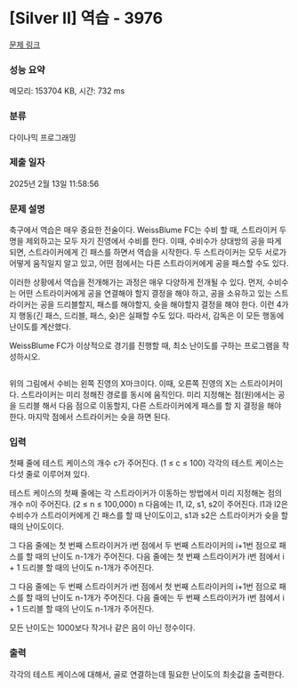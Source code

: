 # [Silver II] 역습 - 3976 

[문제 링크](https://www.acmicpc.net/problem/3976) 

### 성능 요약

메모리: 153704 KB, 시간: 732 ms

### 분류

다이나믹 프로그래밍

### 제출 일자

2025년 2월 13일 11:58:56

### 문제 설명

<p>축구에서 역습은 매우 중요한 전술이다. WeissBlume FC는 수비 할 때, 스트라이커 두명을 제외하고는 모두 자기 진영에서 수비를 한다. 이때, 수비수가 상대방의 공을 따게 되면, 스트라이커에게 긴 패스를 하면서 역습을 시작한다. 두 스트라이커는 모두 서로가 어떻게 움직일지 알고 있고, 어떤 점에서는 다른 스트라이커에게 공을 패스할 수도 있다. </p>

<p>이러한 상황에서 역습을 전개해가는 과정은 매우 다양하게 전개될 수 있다. 먼저, 수비수는 어떤 스트라이커에게 공을 연결해야 할지 결정을 해야 하고, 공을 소유하고 있는 스트라이커는 공을 드리블할지, 패스를 해야할지, 슛을 해야할지 결정을 해야 한다. 이런 4가지 행동(긴 패스, 드리블, 패스, 슛)은 실패할 수도 있다. 따라서, 감독은 이 모든 행동에 난이도를 계산했다.</p>

<p>WeissBlume FC가 이상적으로 경기를 진행할 때, 최소 난이도를 구하는 프로그램을 작성하시오.</p>

<p><img alt="" src="https://www.acmicpc.net/upload/images/counterattack.png"></p>

<p>위의 그림에서 수비는 왼쪽 진영의 X마크이다. 이때, 오른쪽 진영의 X는 스트라이커이다. 스트라이커는 미리 정해진 경로를 동시에 움직인다. 미리 지정해논 점(원)에서는 공을 드리블 해서 다음 점으로 이동할지, 다른 스트라이커에게 패스를 할 지 결정을 해야 한다. 마지막 점에서 스트라이커는 슛을 하면 된다.</p>

### 입력 

 <p>첫째 줄에 테스트 케이스의 개수 c가 주어진다. (1 ≤ c ≤ 100) 각각의 테스트 케이스는 다섯 줄로 이루어져 있다.</p>

<p>테스트 케이스의 첫째 줄에는 각 스트라이커가 이동하는 방법에서 미리 지정해논 점의 개수 n이 주어진다. (2 ≤ n ≤ 100,000) n 다음에는 l1, l2, s1, s2이 주어진다. l1과 l2은 수비수가 스트라이커에게 긴 패스를 할 때 난이도이고, s1과 s2은 스트라이커가 슛을 할 때의 난이도이다.</p>

<p>그 다음 줄에는 첫 번째 스트라이커가 i번 점에서 두 번째 스트라이커의 i+1번 점으로 패스를 할 때의 난이도 n-1개가 주어진다. 다음 줄에는 첫 번째 스트라이커가 i번 점에서 i + 1 드리블 할 때의 난이도 n-1개가 주어진다.</p>

<p>그 다음 줄에는 두 번째 스트라이커가 i번 점에서 첫 번째 스트라이커의 i+1번 점으로 패스를 할 때의 난이도 n-1개가 주어진다. 다음 줄에는 두 번째 스트라이커가 i번 점에서 i + 1 드리블 할 때의 난이도 n-1개가 주어진다.</p>

<p>모든 난이도는 1000보다 작거나 같은 음이 아닌 정수이다.</p>

### 출력 

 <p>각각의 테스트 케이스에 대해서, 골로 연결하는데 필요한 난이도의 최솟값을 출력한다.</p>

